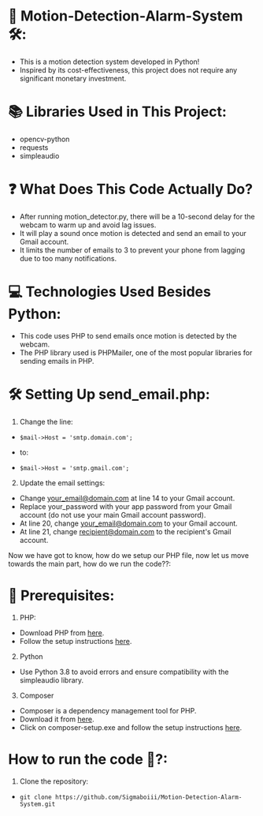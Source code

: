# 🎥 Motion-Detection-Alarm-System 🛠️:

- This is a motion detection system developed in Python!
- Inspired by its cost-effectiveness, this project does not require any significant monetary investment.

# 📚 Libraries Used in This Project:

- opencv-python
- requests
- simpleaudio

# ❓ What Does This Code Actually Do?

- After running motion_detector.py, there will be a 10-second delay for the webcam to warm up and avoid lag issues.
- It will play a sound once motion is detected and send an email to your Gmail account.
- It limits the number of emails to 3 to prevent your phone from lagging due to too many notifications.

# 💻 Technologies Used Besides Python:

- This code uses PHP to send emails once motion is detected by the webcam.
- The PHP library used is PHPMailer, one of the most popular libraries for sending emails in PHP.

# 🛠️ Setting Up send_email.php:

1. Change the line:
-     $mail->Host = 'smtp.domain.com';
- to:
-     $mail->Host = 'smtp.gmail.com';

2. Update the email settings:

- Change your_email@domain.com at line 14 to your Gmail account.
- Replace your_password with your app password from your Gmail account (do not use your main        Gmail account password).
- At line 20, change your_email@domain.com to your Gmail account.
- At line 21, change recipient@domain.com to the recipient's Gmail account.

Now we have got to know, how do we setup our PHP file, now let us move towards the main part, how do we run the code??:

# 📁 Prerequisites:

1. PHP:

- Download PHP from [here](https://windows.php.net/download/).
- Follow the setup instructions [here](https://www.geeksforgeeks.org/how-to-install-php-in-windows-10/).

2. Python

- Use Python 3.8 to avoid errors and ensure compatibility with the simpleaudio library.

3. Composer

- Composer is a dependency management tool for PHP.
- Download it from [here](https://getcomposer.org/download/).
- Click on composer-setup.exe and follow the setup instructions   [here](https://www.geeksforgeeks.org/how-to-install-php-composer-on-windows/).

# How to run the code 🚀?:

1. Clone the repository:
-     git clone https://github.com/Sigmaboiii/Motion-Detection-Alarm-System.git


